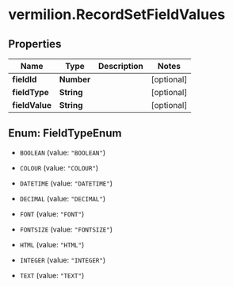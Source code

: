 # vermilion.RecordSetFieldValues

## Properties

Name | Type | Description | Notes
------------ | ------------- | ------------- | -------------
**fieldId** | **Number** |  | [optional] 
**fieldType** | **String** |  | [optional] 
**fieldValue** | **String** |  | [optional] 



## Enum: FieldTypeEnum


* `BOOLEAN` (value: `"BOOLEAN"`)

* `COLOUR` (value: `"COLOUR"`)

* `DATETIME` (value: `"DATETIME"`)

* `DECIMAL` (value: `"DECIMAL"`)

* `FONT` (value: `"FONT"`)

* `FONTSIZE` (value: `"FONTSIZE"`)

* `HTML` (value: `"HTML"`)

* `INTEGER` (value: `"INTEGER"`)

* `TEXT` (value: `"TEXT"`)




